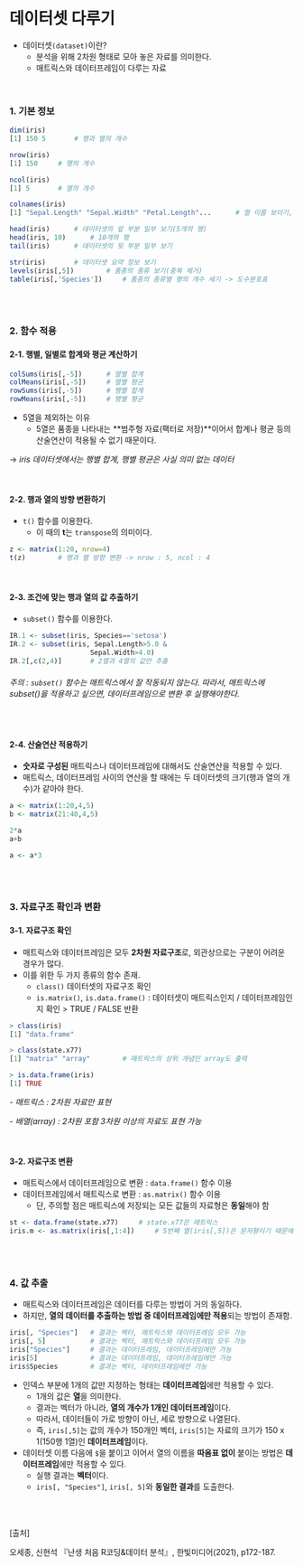 # 데이터셋 다루기

- 데이터셋`(dataset)`이란? 
  - 분석을 위해 2차원 형태로 모아 놓은 자료를 의미한다.
  - 매트릭스와 데이터프레임이 다루는 자료

<br/>

### 1. 기본 정보

~~~R
dim(iris)
[1] 150	5		# 행과 열의 개수

nrow(iris)
[1] 150		# 행의 개수

ncol(iris)
[1] 5		# 열의 개수

colnames(iris)
[1]	"Sepal.Length" "Sepal.Width" "Petal.Length"...		# 열 이름 보이기, names(iris)와 동일한 결과

head(iris)		# 데이터셋의 앞 부분 일부 보기(5개의 행)
head(iris, 10)		# 10개의 행
tail(iris)		# 데이터셋의 뒷 부분 일부 보기
~~~

~~~R
str(iris)		# 데이터셋 요약 정보 보기
levels(iris[,5])		# 품종의 종류 보기(중복 제거)
table(iris[,'Species'])		# 품종의 종류별 행의 개수 세기 -> 도수분포표
~~~

<br/>

<br/>

### 2. 함수 적용

#### 2-1. 행별, 일별로 합계와 평균 계산하기

~~~R
colSums(iris[,-5])		# 열별 합계
colMeans(iris[,-5])		# 열별 평균
rowSums(iris[,-5])		# 행별 합계
rowMeans(iris[,-5])		# 행별 평균
~~~

- 5열을 제외하는 이유
  - 5열은 품종을 나타내는 **범주형 자료(팩터로 저장)**이어서 합계나 평균 등의 산술연산이 적용될 수 없기 때문이다.

-> *iris 데이터셋에서는 행별 합계, 행별 평균은 사실 의미 없는 데이터*

<br/>

#### 2-2. 행과 열의 방향 변환하기

- `t()` 함수를 이용한다.
  - 이 때의 **t**는 `transpose`의 의미이다.

~~~R
z <- matrix(1:20, nrow=4)
t(z)		# 행과 열 방향 변환 -> nrow : 5, ncol : 4 
~~~

<br/>

#### 2-3. 조건에 맞는 행과 열의 값 추출하기

- `subset()` 함수를 이용한다.

~~~R
IR.1 <- subset(iris, Species=='setosa')
IR.2 <- subset(iris, Sepal.Length>5.0 &
              		Sepal.Width>4.0)
IR.2[,c(2,4)]		# 2열과 4열의 값만 추출
~~~

###### 주의 : `subset()` 함수는 매트릭스에서 잘 작동되지 않는다. 따라서, 매트릭스에 subset()을 적용하고 싶으면, 데이터프레임으로 변환 후 실행해야한다.

 <br/>

#### 2-4. 산술연산 적용하기

- **숫자로 구성된** 매트릭스나 데이터프레임에 대해서도 산술연산을 적용할 수 있다.
- 매트릭스, 데이터프레임 사이의 연산을 할 때에는 두 데이터셋의 크기(행과 열의 개수)가 같아야 한다.

~~~R
a <- matrix(1:20,4,5)
b <- matrix(21:40,4,5)

2*a
a+b

a <- a*3
~~~

 <br/>

 <br/>

### 3. 자료구조 확인과 변환

#### 3-1. 자료구조 확인

- 매트릭스와 데이터프레임은 모두 **2차원 자료구조**로, 외관상으로는 구분이 어려운 경우가 많다.
- 이를 위한 두 가지 종류의 함수 존재.
  - `class()` 데이터셋의 자료구조 확인
  - `is.matrix()`, `is.data.frame()` : 데이터셋이 매트릭스인지 / 데이터프레임인지 확인 > TRUE / FALSE 반환 

~~~R
> class(iris)
[1] "data.frame"

> class(state.x77)
[1] "matrix" "array"		# 매트릭스의 상위 개념인 array도 출력

> is.data.frame(iris)
[1]	TRUE
~~~

*- 매트릭스 : 2차원 자료만 표현*

*- 배열(array) : 2차원 포함 3차원 이상의 자료도 표현 가능*

 <br/>

#### 3-2. 자료구조 변환

- 매트릭스에서 데이터프레임으로 변환 : `data.frame()` 함수 이용
- 데이터프레임에서 매트릭스로 변환 : `as.matrix()` 함수 이용
  - 단, 주의할 점은 매트릭스에 저장되는 모든 값들의 자료형은 **동일**해야 함

~~~R
st <- data.frame(state.x77)		# state.x77은 매트릭스
iris.m <- as.matrix(iris[,1:4])		# 5번째 열(iris[,5])은 문자형이기 때문에 매트릭스로의 전환에서 제외함.
~~~

<br/>

<br/>

### 4. 값 추출

- 매트릭스와 데이터프레임은 데이터를 다루는 방법이 거의 동일하다.
- 하지만, **열의 데이터를 추출하는 방법 중 데이터프레임에만 적용**되는 방법이 존재함.

~~~R
iris[, "Species"] 	# 결과는 벡터, 매트릭스와 데이터프레임 모두 가능
iris[, 5]			# 결과는 벡터, 매트릭스와 데이터프레임 모두 가능
iris["Species"]		# 결과는 데이터프레임, 데이터프레임에만 가능
iris[5]				# 결과는 데이터프레임, 데이터프레임에만 가능
iris$Species		# 결과는 벡터, 데이터프레임에만 가능
~~~

- 인덱스 부분에 1개의 값만 지정하는 형태는 **데이터프레임**에만 적용할 수 있다.
  - 1개의 값은 **열**을 의미한다.
  - 결과는 벡터가 아니라, **열의 개수가 1개인 데이터프레임**이다.
  - 따라서, 데이터들이 가로 방향이 아닌, 세로 방향으로 나열된다.
  - 즉, `iris[,5]`는 값의 개수가 150개인 벡터, `iris[5]`는 자료의 크기가 150 x 1(150행 1열)인 **데이터프레임**이다.
- 데이터셋 이름 다음에 `$`을 붙이고 이어서 열의 이름을 **따옴표 없이** 붙이는 방법은 **데이터프레임**에만 적용할 수 있다.
  - 실행 결과는 **벡터**이다.
  - `iris[, "Species"]`, `iris[, 5]`와 **동일한 결과**를 도출한다.



<br/><br/>

[출처]<br/>

오세종, 신현석 『난생 처음 R코딩&데이터 분석』, 한빛미디어(2021), p172-187.